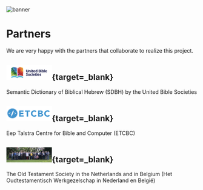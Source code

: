 <html><body><img id="banner" src="/sahd/images/banners/banner.png" alt="banner" /></body></html>

# Partners

We are very happy with the partners that collaborate to realize this project.

## [<img src="../../images/logos/ubs.png" alt="SDBH" width="120" height="40">](https://semanticdictionary.org/){target=_blank}
Semantic Dictionary of Biblical Hebrew (SDBH) by the United Bible Societies
## [<img src="../../images/logos/etcbc.png" alt="ETCBC" width="120" height="40">](http://etcbc.nl/){target=_blank}
Eep Talstra Centre for Bible and Computer (ETCBC)
## [<img src="../../images/logos/ots.png" alt="OTS" width="120" height="40">](http://www.otw-site.eu/en/){target=_blank}
The Old Testament Society in the Netherlands and in Belgium (Het Oudtestamentisch Werkgezelschap in Nederland en België)